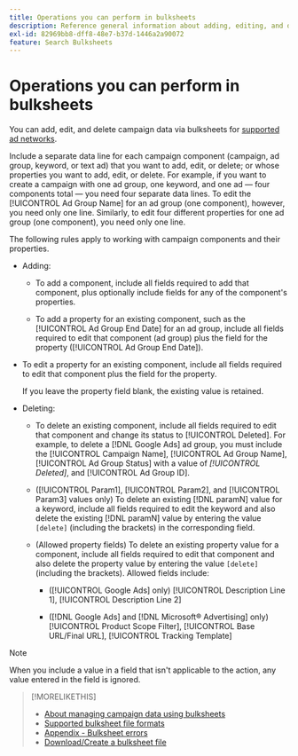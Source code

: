 ```yaml
---
title: Operations you can perform in bulksheets
description: Reference general information about adding, editing, and deleting campaign data using bulksheets.
exl-id: 82969bb8-dff8-48e7-b37d-1446a2a90072
feature: Search Bulksheets
---
```

# Operations you can perform in bulksheets

You can add, edit, and delete campaign data via bulksheets for [supported ad networks](../bulksheet-about.md#bulksheet-functionality-by-network).

Include a separate data line for each campaign component (campaign, ad group, keyword, or text ad) that you want to add, edit, or delete; or whose properties you want to add, edit, or delete. For example, if you want to create a campaign with one ad group, one keyword, and one ad &mdash; four components total &mdash; you need four separate data lines. To edit the [!UICONTROL Ad Group Name] for an ad group (one component), however, you need only one line. Similarly, to edit four different properties for one ad group (one component), you need only one line.

The following rules apply to working with campaign components and their properties.

* Adding:

  * To add a component, include all fields required to add that component, plus optionally include fields for any of the component's properties.
  
  * To add a property for an existing component, such as the [!UICONTROL Ad Group End Date] for an ad group, include all fields required to edit that component (ad group) plus the field for the property ([!UICONTROL Ad Group End Date]).
  
* To edit a property for an existing component, include all fields required to edit that component plus the field for the property.

  If you leave the property field blank, the existing value is retained.

* Deleting:

  * To delete an existing component, include all fields required to edit that component and change its status to [!UICONTROL Deleted]. For example, to delete a [!DNL Google Ads] ad group, you must include the [!UICONTROL Campaign Name], [!UICONTROL Ad Group Name], [!UICONTROL Ad Group Status] with a value of <i>[!UICONTROL Deleted]</i>, and [!UICONTROL Ad Group ID].

  * ([!UICONTROL Param1], [!UICONTROL Param2], and [!UICONTROL Param3] values only) To delete an existing [!DNL paramN] value for a keyword, include all fields required to edit the keyword and also delete the existing [!DNL paramN] value by entering the value `[delete]` (including the brackets) in the corresponding field.

  * (Allowed property fields) To delete an existing property value for a component, include all fields required to edit that component and also delete the property value by entering the value `[delete]` (including the brackets). Allowed fields include:

    * ([!UICONTROL Google Ads] only) [!UICONTROL Description Line 1], [!UICONTROL Description Line 2]
    
    * ([!DNL Google Ads] and [!DNL Microsoft® Advertising] only) [!UICONTROL Product Scope Filter], [!UICONTROL Base URL/Final URL], [!UICONTROL Tracking Template]

>[!NOTE]
>
>When you include a value in a field that isn't applicable to the action, any value entered in the field is ignored.
  
>[!MORELIKETHIS]
>
>* [About managing campaign data using bulksheets](../bulksheet-about.md)
>* [Supported bulksheet file formats](bulksheet-file-formats.md)
>* [Appendix - Bulksheet errors](../bulksheet-errors.md)
>* [Download/Create a bulksheet file](../bulksheet-download.md)
